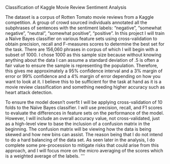 Classification of Kaggle Movie Review Sentiment Analysis


The dataset is a corpus of Rotten Tomato movie reviews from a Kaggle competition. A group of crowd sourced individuals annotated all the subphrases of sentences with the sentiment labels: “negative”, “somewhat negative”, “neutral”, “somewhat positive”, “positive”. In this project I will train a Naïve Bayes classifier on various feature sets using cross-validation to obtain precision, recall and F-measures scores to determine the best set for the task. There are 156,060 phrases in corpus of which I will begin with a subset of 1000. I chose 1000 as this sample size because without knowing anything about the data I can assume a standard deviation of .5 is often a fair value to ensure the sample is representing the population. Therefore, this gives me approximately a 95% confidence interval and a 3% margin of error or 99% confidence and a 4% margin of error depending on how you want to look at it.  I believe this to be sufficient for the task at hand as it is a movie review classification and something needing higher accuracy such as heart attack detection.

To ensure the model doesn’t overfit I will be applying cross-validation of 10 folds to the Naïve Bayes classifier.  I will use precision, recall, and F1 scores to evaluate the differences in feature sets on the performance of the model. However, I will include an overall accuracy value, not cross-validated, just as a high-level view to base the inclusion of a confusion matrix in the beginning.  The confusion matrix will be viewing how the data is being skewed and how new bins can assist. The reason being that I do not intend to do a hard balancing of the data set.  As seen later in the analysis, I do complete some pre-procession to mitigate risks that could arise from this approach, and I will focus more on the micro averaging of the scores which is a weighted average of the labels.  '''
